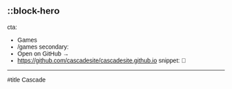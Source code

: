::block-hero
---
cta:
  - Games
  - /games
secondary:
  - Open on GitHub →
  - https://github.com/cascadesite/cascadesite.github.io
snippet: 🌊
---
#title
Cascade

<PhraseContainer />

<style>
    body {
        font-family: 'Quicksand', sans-serif;
    }
</style>